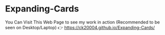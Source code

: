 # Expanding-Cards

You Can Visit This Web Page to see my work in action (Recommended to be seen on Desktop/Laptop) 👉
https://ck20004.github.io/Expanding-Cards/
